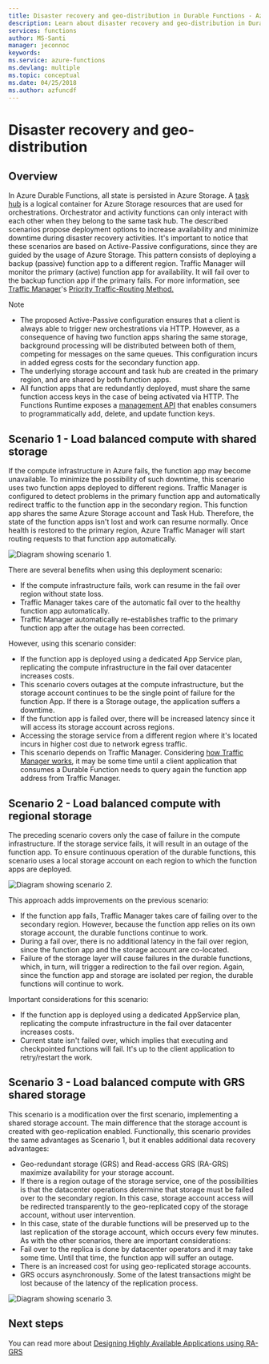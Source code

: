 ```yaml
---
title: Disaster recovery and geo-distribution in Durable Functions - Azure
description: Learn about disaster recovery and geo-distribution in Durable Functions.
services: functions
author: MS-Santi
manager: jeconnoc
keywords:
ms.service: azure-functions
ms.devlang: multiple
ms.topic: conceptual
ms.date: 04/25/2018
ms.author: azfuncdf
---
```


# Disaster recovery and geo-distribution

## Overview
In Azure Durable Functions, all state is persisted in Azure Storage. A [task hub](durable-functions-task-hubs.md) is a logical container for Azure Storage resources that are used for orchestrations. Orchestrator and activity functions can only interact with each other when they belong to the same task hub.
The described scenarios propose deployment options to increase availability and minimize downtime during disaster recovery activities.
It's important to notice that these scenarios are based on Active-Passive configurations, since they are guided by the usage of Azure Storage. This pattern consists of deploying a backup (passive) function app to a different region. Traffic Manager will monitor the primary (active) function app for availability. It will fail over to the backup function app if the primary fails. For more information,  see [Traffic Manager](https://azure.microsoft.com/services/traffic-manager/)'s [Priority Traffic-Routing Method.](../traffic-manager/traffic-manager-routing-methods.md#a-name--priorityapriority-traffic-routing-method)


>[!NOTE]
>- The proposed Active-Passive configuration ensures that a client is always able to trigger new orchestrations via HTTP. However, as a consequence of having two function apps sharing the same storage, background processing will be distributed between both of them, competing for messages on the same queues. This configuration incurs in added egress costs for the secondary function app.
>- The underlying storage account and task hub are created in the primary region, and are shared by both function apps.
>- All function apps that are redundantly deployed, must share the same function access keys in the case of being activated via HTTP. The Functions Runtime exposes a [management API](https://github.com/Azure/azure-functions-host/wiki/Key-management-API) that enables consumers to programmatically add, delete, and update function keys.

## Scenario 1 - Load balanced compute with shared storage
If the compute infrastructure in Azure fails, the function app may become unavailable. To minimize the possibility of such downtime, this scenario uses two function apps deployed to different regions. 
Traffic Manager is configured to detect problems in the primary function app and automatically redirect traffic to the function app in the secondary region. This function app shares the same Azure Storage account and Task Hub. Therefore, the state of the function apps isn't lost and work can resume normally. Once health is restored to the primary region, Azure Traffic Manager will start routing requests to that function app automatically.


![Diagram showing scenario 1.](media/durable-functions-disaster-recovery-geo-distribution/durable-functions-geo-scenario01.png)

There are several benefits when using this deployment scenario:
- If the compute infrastructure fails, work can resume in the fail over region without state loss.
- Traffic Manager takes care of the automatic fail over to the healthy function app automatically.
- Traffic Manager automatically re-establishes traffic to the primary function app after the outage has been corrected.

However,  using this scenario consider:
- If the function app is deployed using a dedicated App Service plan, replicating the compute infrastructure in the fail over datacenter increases costs.
- This scenario covers outages at the compute infrastructure, but the storage account continues to be the single point of failure for the function App. If there is a Storage outage, the application suffers a downtime.
- If the function app is failed over, there will be increased latency since it will access its storage account across regions.
- Accessing the storage service from a different region where it's located incurs in higher cost due to network egress traffic.
- This scenario depends on Traffic Manager. Considering [how Traffic Manager works](../traffic-manager/traffic-manager-how-it-works.md), it may be some time until a client application that consumes a Durable Function needs to query again the function app address from Traffic Manager. 


## Scenario 2 - Load balanced compute with regional storage
The preceding scenario covers only the case of failure in the compute infrastructure. If the storage service fails, it will result in an outage of the function app.
To ensure continuous operation of the durable functions, this scenario uses a local storage account on each region to which the function apps are deployed.

![Diagram showing scenario 2.](media/durable-functions-disaster-recovery-geo-distribution/durable-functions-geo-scenario02.png)

This approach adds improvements on the previous scenario:
- If the function app fails, Traffic Manager takes care of failing over to the secondary region. However, because the function app relies on its own storage account, the durable functions continue to work.
- During a fail over, there is no additional latency in the fail over region, since the function app and the storage account are co-located.
- Failure of the storage layer will cause failures in the durable functions, which, in turn, will trigger a redirection to the fail over region. Again, since the function app and storage are isolated per region, the durable functions will continue to work.
 
Important considerations for this scenario:
- If the function app is deployed using a dedicated AppService plan, replicating the compute infrastructure in the fail over datacenter increases costs.
- Current state isn't failed over, which implies that executing and checkpointed functions will fail. It's up to the client application to retry/restart the work.

## Scenario 3 - Load balanced compute with GRS shared storage
This scenario is a modification over the first scenario, implementing a shared storage account. The main difference that the storage account is created with geo-replication enabled.
Functionally, this scenario provides the same advantages as Scenario 1, but it enables additional data recovery advantages:
- Geo-redundant storage (GRS) and Read-access GRS (RA-GRS) maximize availability for your storage account.
- If there is a region outage of the storage service, one of the possibilities is that the datacenter operations determine that storage must be failed over to the secondary region. In this case, storage account access will be redirected transparently to the geo-replicated copy of the storage account, without user intervention.
- In this case, state of the durable functions will be preserved up to the last replication of the storage account, which occurs every few minutes.
As with the other scenarios, there are important considerations:
- Fail over to the replica is done by datacenter operators and it may take some time. Until that time, the function app will suffer an outage.
- There is an increased cost for using geo-replicated storage accounts.
- GRS occurs asynchronously. Some of the latest transactions might be lost because of the latency of the replication process.

![Diagram showing scenario 3.](media/durable-functions-disaster-recovery-geo-distribution/durable-functions-geo-scenario03.png)


## Next steps

You can read more about [Designing Highly Available Applications using RA-GRS](../storage/common/storage-designing-ha-apps-with-ragrs.md)
